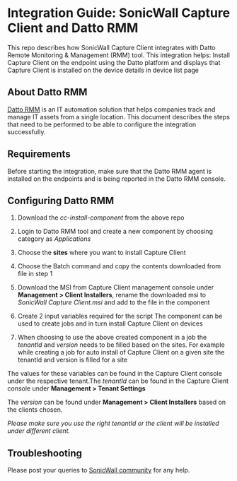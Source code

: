 # Integration Guide: SonicWall Capture Client and Datto RMM
This repo describes how SonicWall Capture Client integrates with Datto Remote Monitoring & Management (RMM) tool. This integration helps:  Install Capture Client on the endpoint using the Datto platform and displays that Capture Client is installed on the device details in device list page

## About Datto RMM
[Datto RMM](https://help.aem.autotask.net/en/Content/1INTRODUCTION/Infrastructure/Overview.htm) is an IT automation solution that helps companies track and manage IT assets from a single location. This document describes the steps that need to be performed to be able to configure the integration successfully.


## Requirements 
Before starting the integration, make sure that the Datto RMM agent is installed on the endpoints and is being reported in the Datto RMM console.
              

## Configuring Datto RMM

1.	Download the *cc-install-component* from the above repo

2.	Login to Datto RMM tool and create a new component by choosing category as *Applications*

3.	Choose the **sites** where you want to install Capture Client

4.	Choose the Batch command and copy the contents downloaded from file in step 1

5.	Download the MSI from Capture Client management console under **Management > Client Installers**, rename the downloaded msi to *SonicWall Capture Client.msi* 
and add to the file in the component

6.	Create 2 input variables required for the script
The component can be used to create jobs and in turn install Capture Client on devices

7.	When choosing to use the above created component in a job the *tenantId* and *version* needs to be filled based on the sites. For example while creating a job for auto install of Capture Client on a given site the tenantId and version is filled for a site

The values for these variables can be found in the Capture Client console under the respective tenant.The *tenantId* can be found in the Capture Client console under **Management > Tenant Settings**


The *version* can be found under **Management > Client Installers** based on the clients chosen.
<Screenshot>

*Please make sure you use the right tenantId or the client will be installed under different client.*


## Troubleshooting

Please post your queries to [SonicWall community](https://community.sonicwall.com/technology-and-support/categories/capture-client) for any help.


